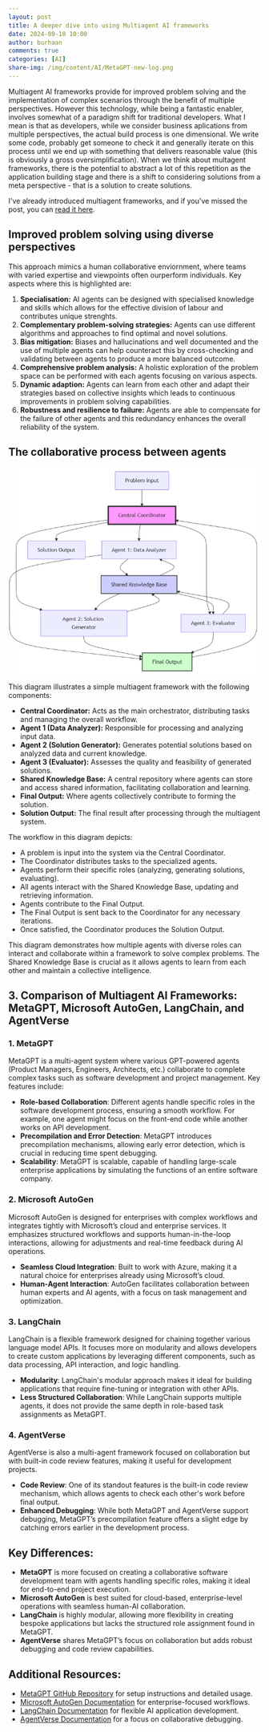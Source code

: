 ```yaml
---
layout: post
title: A deeper dive into using Multiagent AI frameworks
date: 2024-09-10 10:00
author: burhaan
comments: true
categories: [AI]
share-img: /img/content/AI/MetaGPT-new-log.png
---
```


Multiagent AI frameworks provide for improved problem solving and the implementation of complex scenarios through the benefit of multiple perspectives. However this technology, while being a fantastic enabler, involves somewhat of a paradigm shift for traditional developers. What I mean is that as developers, while we consider business aplications from multiple perspectives, the actual build process is one dimensional. We write some code, probably get someone to check it and generally iterate on this process until we end up with something that delivers reasonable value (this is obviously a gross oversimplification). 
When we think about multagent frameworks, there is the potential to abstract a lot of this repetition as the application building stage and there is a shift to considering solutions from a meta perspective - that is a solution to create solutions.

I've already introduced multiagent frameworks, and if you've missed the post, you can [read it here](/2024-08-15-understanding-multiagent-ai-frameworks-implications-and-uses.md). 

## Improved problem solving using diverse perspectives
This approach mimics a human collaborative enviornment, where teams with varied expertise and viewpoints often ourperform individuals. Key aspects where this is highlighted are:
1. **Specialisation:** AI agents can be designed with specialised knowledge and skills which allows for the effective division of labour and contributes unique strenghts.
2. **Complementary problem-solving strategies:** Agents can use different algorithms and approaches to find optimal and novel solutions.
3. **Bias mitigation:** Biases and hallucinations and well documented and the use of multiple agents can help counteract this by cross-checking and validating between agents to produce a more balanced outcome.
4. **Comprehensive problem analysis:** A holistic exploration of the problem space can be performed with each agents focusing on various aspects.
5. **Dynamic adaption:** Agents can learn from each other and adapt their strategies based on collective insights which leads to continuous improvements in problem solving capabilities.
6. **Robustness and resilience to failure:** Agents are able to compensate for the failure of other agents and this redundancy enhances the overall reliability of the system.

## The collaborative process between agents

![Multiagent AI Communication](/img/content/AI/multiagent-coordination.png)

This diagram illustrates a simple multiagent framework with the following components:

- **Central Coordinator:** Acts as the main orchestrator, distributing tasks and managing the overall workflow.
- **Agent 1 (Data Analyzer):** Responsible for processing and analyzing input data.
- **Agent 2 (Solution Generator):** Generates potential solutions based on analyzed data and current knowledge.
- **Agent 3 (Evaluator):** Assesses the quality and feasibility of generated solutions.
- **Shared Knowledge Base:** A central repository where agents can store and access shared information, facilitating collaboration and learning.
- **Final Output:** Where agents collectively contribute to forming the solution.
- **Solution Output:** The final result after processing through the multiagent system.

The workflow in this diagram depicts:
- A problem is input into the system via the Central Coordinator.
- The Coordinator distributes tasks to the specialized agents.
- Agents perform their specific roles (analyzing, generating solutions, evaluating).
- All agents interact with the Shared Knowledge Base, updating and retrieving information.
- Agents contribute to the Final Output.
- The Final Output is sent back to the Coordinator for any necessary iterations.
- Once satisfied, the Coordinator produces the Solution Output.

This diagram demonstrates how multiple agents with diverse roles can interact and collaborate within a framework to solve complex problems. The Shared Knowledge Base is crucial as it allows agents to learn from each other and maintain a collective intelligence.

## 3. Comparison of Multiagent AI Frameworks: MetaGPT, Microsoft AutoGen, LangChain, and AgentVerse

### 1. **MetaGPT**  
MetaGPT is a multi-agent system where various GPT-powered agents (Product Managers, Engineers, Architects, etc.) collaborate to complete complex tasks such as software development and project management. Key features include:
- **Role-based Collaboration**: Different agents handle specific roles in the software development process, ensuring a smooth workflow. For example, one agent might focus on the front-end code while another works on API development.
- **Precompilation and Error Detection**: MetaGPT introduces precompilation mechanisms, allowing early error detection, which is crucial in reducing time spent debugging.
- **Scalability**: MetaGPT is scalable, capable of handling large-scale enterprise applications by simulating the functions of an entire software company.

### 2. **Microsoft AutoGen**  
Microsoft AutoGen is designed for enterprises with complex workflows and integrates tightly with Microsoft’s cloud and enterprise services. It emphasizes structured workflows and supports human-in-the-loop interactions, allowing for adjustments and real-time feedback during AI operations.
- **Seamless Cloud Integration**: Built to work with Azure, making it a natural choice for enterprises already using Microsoft’s cloud.
- **Human-Agent Interaction**: AutoGen facilitates collaboration between human experts and AI agents, with a focus on task management and optimization.

### 3. **LangChain**  
LangChain is a flexible framework designed for chaining together various language model APIs. It focuses more on modularity and allows developers to create custom applications by leveraging different components, such as data processing, API interaction, and logic handling.
- **Modularity**: LangChain's modular approach makes it ideal for building applications that require fine-tuning or integration with other APIs.
- **Less Structured Collaboration**: While LangChain supports multiple agents, it does not provide the same depth in role-based task assignments as MetaGPT.

### 4. **AgentVerse**  
AgentVerse is also a multi-agent framework focused on collaboration but with built-in code review features, making it useful for development projects.
- **Code Review**: One of its standout features is the built-in code review mechanism, which allows agents to check each other's work before final output.
- **Enhanced Debugging**: While both MetaGPT and AgentVerse support debugging, MetaGPT’s precompilation feature offers a slight edge by catching errors earlier in the development process.

## Key Differences:
- **MetaGPT** is more focused on creating a collaborative software development team with agents handling specific roles, making it ideal for end-to-end project execution.
- **Microsoft AutoGen** is best suited for cloud-based, enterprise-level operations with seamless human-AI collaboration.
- **LangChain** is highly modular, allowing more flexibility in creating bespoke applications but lacks the structured role assignment found in MetaGPT.
- **AgentVerse** shares MetaGPT’s focus on collaboration but adds robust debugging and code review capabilities.

## Additional Resources:
- [MetaGPT GitHub Repository](https://github.com/geekan/MetaGPT) for setup instructions and detailed usage.
- [Microsoft AutoGen Documentation](https://microsoft.github.io/autogen/) for enterprise-focused workflows.
- [LangChain Documentation](https://langchain.com) for flexible AI application development.
- [AgentVerse Documentation](https://agentverse.ai) for a focus on collaborative debugging.